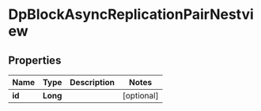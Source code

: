# DpBlockAsyncReplicationPairNestview

## Properties
Name | Type | Description | Notes
------------ | ------------- | ------------- | -------------
**id** | **Long** |  |  [optional]
